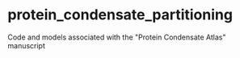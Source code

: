 # protein_condensate_partitioning
Code and models associated with the "Protein Condensate Atlas" manuscript
